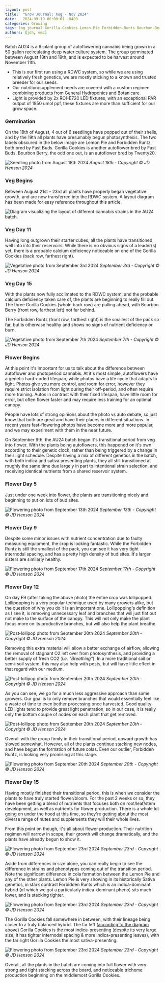 ```yaml
---
layout: post
title:  "Grow Journal: Aug - Nov 2024"
date:   2024-09-19 00:00:01 -0400
categories: Growing
tags: log journal Gorilla-Cookies Lemon-Pie Forbidden-Runts Bourbon-Berry FastBuds Twenty20 General-Hydroponics Botanicare DWC RDWC
authors: [jdh, emc]
---
```


Batch AU24 is a 6-plant group of autoflowering cannabis being grown in a 50 gallon recirculating deep water culture system. The group germinated between August 18th and 19th, and is expected to be harvest around November 11th. 

- This is our first run using a RDWC system, so while we are using relatively fresh genetics, we are mostly sticking to a known and trusted breeder for our seeds. 
- Our nutrition/supplement needs are covered with a custom regimen combining products from General Hydroponics and Botanicare. 
- Light is provided by 2x ROI-E720 LED fixtures, with an exceptional PAR output of 1850 umol ppf, these fixtures are more than sufficient for our grow space.

### Germination

On the 18th of August, 4 out of 6 seedlings have popped out of their shells, and by the 19th all plants have presumably begun photosynthesis. The two labels obscured in the below image are Lemon Pie and Forbidden Runtz, both bred by Fast Buds. Gorilla Cookies is another autoflower bred by Fast Buds. Bourbon Berry, the odd one out, is an autoflower bred by Twenty20.

![Seedling photo from August 18th 2024](https://raw.githubusercontent.com/jdelvin-admin/jdelvin-admin.github.io/refs/heads/main/assets/img/photos/2024-08-18.jpg) *August 18th - Copyright ©️ JD Henson 2024*

### Veg Begins

Between August 21st – 23rd all plants have properly began vegetative growth, and are now transferred into the RDWC system. A layout diagram has been made for easy reference throughout this article.

![Diagram visualizing the layout of different cannabis strains in the AU24 batch.](https://raw.githubusercontent.com/jdelvin-admin/jdelvin-admin.github.io/refs/heads/main/assets/img/photos/2024-09-03-diagram.png)

### Veg Day 11

Having long outgrown their starter cubes, all the plants have transitioned well into into their reservoirs. While there is no obvious signs of a leader(s) yet, there is a probable calcium deficiency noticeable on one of the Gorilla Cookies (back row, farthest right). 

![Vegetative photo from September 3rd 2024](https://raw.githubusercontent.com/jdelvin-admin/jdelvin-admin.github.io/refs/heads/main/assets/img/photos/2024-09-03.jpg) *September 3rd - Copyright ©️ JD Henson 2024*

### Veg Day 15

With the plants now fully acclimated to the RDWC system, and the probable calcium deficiency taken care of, the plants are beginning to really fill out. The three Gorilla Cookies (whole back row) are pulling ahead, with Bourbon Berry (front row, farthest left) not far behind. 

The Forbidden Runtz (front row, farthest right) is the smallest of the pack so far, but is otherwise healthy and shows no signs of nutrient deficiency or burn.

![Vegetative photo from September 7th 2024](https://raw.githubusercontent.com/jdelvin-admin/jdelvin-admin.github.io/refs/heads/main/assets/img/photos/2024-09-07.jpg) *September 7th - Copyright ©️ JD Henson 2024*

### Flower Begins

At this point it's important for us to talk about the difference between autoflower and photoperiod cannabis. At it's most simple, autoflowers have a genetic hard-coded lifespan, while photos have a life cycle that adapts to light. Photos give you more control, and room for error, however they require strict isolation from light during their off-period, and often require more training. Autos in contrast with their fixed lifespan, have little room for error, but often flower faster and may require less training for an optimal canopy. 

People have lots of strong opinions about the photo vs auto debate, so just know that both are great and have their places in different situations. In recent years fast-flowering photos have become more and more popular, and we may experiment with them in the near future. 

On September 9th, the AU24 batch began it's transitional period from veg into flower. With the plants being autoflowers, this happened on it's own according to their genetic clock, rather than being triggered by a change in their light schedule. Despite having a mix of different genetics in the batch, with both indica and sativa presenting plants, they all still transitioned at roughly the same time due largely in part to intentional strain selection, and receiving identical nutrients from a shared reservoir system.

### Flower Day 5

Just under one week into flower, the plants are transitioning nicely and beginning to put on lots of bud sites.

![Flowering photo from September 13th 2024](https://raw.githubusercontent.com/jdelvin-admin/jdelvin-admin.github.io/refs/heads/main/assets/img/photos/2024-09-13.jpg) *September 13th - Copyright ©️ JD Henson 2024*

### Flower Day 9

Despite some minor issues with nutrient concentration due to faulty measuring equipment, the crop is looking fantastic. While the Forbidden Runtz is still the smallest of the pack, you can see it has very tight internodal spacing, and has a pretty high density of bud sites. It's larger sisters are similarly healthy.

![Flowering photo from September 17th 2024](https://raw.githubusercontent.com/jdelvin-admin/jdelvin-admin.github.io/refs/heads/main/assets/img/photos/2024-09-17.png) *September 17th - Copyright ©️ JD Henson 2024*

### Flower Day 12

On day F9 (after taking the above photo) the entire crop was lollipopped. Lollipopping is a very popular technique used by many growers alike, but the question of why you do it is an important one. Lollipopping's definition as I see it, is removing unnecessary leaf and branches that will just flat out not make to the surface of the canopy. This will not only make the plant focus more on its productive branches, but will also help the plant breathe.

![Post-lollipop photo from September 20th 2024](https://raw.githubusercontent.com/jdelvin-admin/jdelvin-admin.github.io/refs/heads/main/assets/img/photos/2024-09-20.jpg) *September 20th - Copyright ©️ JD Henson 2024*

Removing this extra material will allow a better exchange of airflow, allowing the removal of stagnant O2 left over from photosynthesis, and providing a better supply of fresh CO2 (*i.e. "Breathing"*). In a more traditional soil or semi-soil system, this may also help with pests, but will have little effect in that regard with our medium.

![Post-lollipop photo from September 20th 2024](https://raw.githubusercontent.com/jdelvin-admin/jdelvin-admin.github.io/refs/heads/main/assets/img/photos/2024-09-20.png) *September 20th - Copyright ©️ JD Henson 2024*

As you can see, we go for a much less aggressive approach than some growers. Our goal is to only remove branches that would essentially feel like a waste of time to even bother processing once harvested. Good quality LED lights tend to provide great light penetration, so in our case, it is really only the bottom couple of nodes on each plant that get removed.

![Post-lollipop photo from September 20th 2024](https://raw.githubusercontent.com/jdelvin-admin/jdelvin-admin.github.io/refs/heads/main/assets/img/photos/2024-09-20b.png) *September 20th - Copyright ©️ JD Henson 2024*

Overall with the group firmly in their transitional period, upward growth has slowed somewhat. However, all of the plants continue stacking new nodes, and have begun the formation of future colas. Even our outlier, Forbidden Runtz, is looking very promising at this stage.

![Flowering photo from September 20th 2024](https://raw.githubusercontent.com/jdelvin-admin/jdelvin-admin.github.io/refs/heads/main/assets/img/photos/2024-09-20c.png) *September 20th - Copyright ©️ JD Henson 2024*

### Flower Day 15

Having mostly finished their transitional period, this is when *we* consider the plants to have truly started flower/bloom. For the past 2 weeks or so, they have been getting a blend of nutrients that focuses both on root/leaf/stem development, as well as nutrients for flower production. There is a whole lot going on under the hood at this time, so they're getting about the most diverse range of nutes and supplements they will their whole lives. 

From this point on though, it's all about flower production. Their nutrition regimen will narrow in scope, their growth will change dramatically, and the plants have already begun to show it.

![Flowering photo from September 23rd 2024](https://raw.githubusercontent.com/jdelvin-admin/jdelvin-admin.github.io/refs/heads/main/assets/img/photos/2024-09-23.png) *September 23rd - Copyright ©️ JD Henson 2024*

Aside from differences in size alone, you can really begin to see the difference in strains and phenotypes coming out of the transition period. Note the significant difference in cola formation between the Lemon Pie and any of the other plants. Lemon Pie is very showing in its historically Sativa genetics, in stark contrast Forbidden Runts which is an indica-dominant hybrid (of which we got a particularly indica-dominant pheno) sits much lower, and is stacking tighter. 

![Flowering photo from September 23rd 2024](https://raw.githubusercontent.com/jdelvin-admin/jdelvin-admin.github.io/refs/heads/main/assets/img/photos/2024-09-23b.png) *September 23rd - Copyright ©️ JD Henson 2024*

The Gorilla Cookies fall somewhere in between, with their lineage being closer to a truly balanced hybrid. The far left ([according to the diagram above](https://jdelvin.org/posts/Grow-Journal-AU24/#veg-begins)) Gorilla Cookies is the most indica-presenting (despite its very large size, it has tighter internodal spacing & more indica-presenting leaves), with the far right Gorilla Cookies the most sativa-presenting.

![Flowering photo from September 23rd 2024](https://raw.githubusercontent.com/jdelvin-admin/jdelvin-admin.github.io/refs/heads/main/assets/img/photos/2024-09-23c.png) *September 23rd - Copyright ©️ JD Henson 2024*

Overall, all the plants in the batch are coming into full flower with very strong and tight stacking across the board, and noticeable trichome production beginning on the middlemost Gorilla Cookies.
